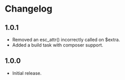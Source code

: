 # Changelog #

## 1.0.1 ##
* Removed an esc_attr() incorrectly called on $extra.  
* Added a build task with composer support.  

## 1.0.0 ##
* Initial release.
